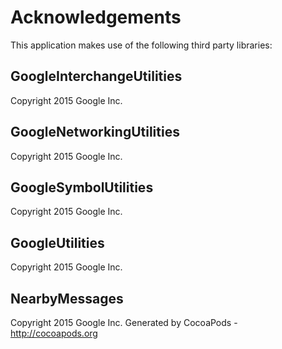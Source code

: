 # Acknowledgements
This application makes use of the following third party libraries:

## GoogleInterchangeUtilities

Copyright 2015 Google Inc.

## GoogleNetworkingUtilities

Copyright 2015 Google Inc.

## GoogleSymbolUtilities

Copyright 2015 Google Inc.

## GoogleUtilities

Copyright 2015 Google Inc.

## NearbyMessages

Copyright 2015 Google Inc.
Generated by CocoaPods - http://cocoapods.org
